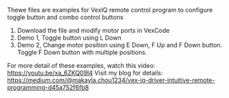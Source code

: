 Thewe files are examples for VexIQ remote control program to configure toggle button and combo control buttons

1. Download the file and modify motor ports in VexCode
2. Demo 1, Toggle button using L Down
3. Demo 2, Change motor position using E Down, F Up and F Down button. Toggle F Down button with multiple positions.

For more detail of these examples, watch this video: https://youtu.be/xa_6ZKQ09I4
Visit my blog for details: https://medium.com/@makayla.chou1234/vex-iq-driver-intuitive-remote-programming-d45a752f6fb8
